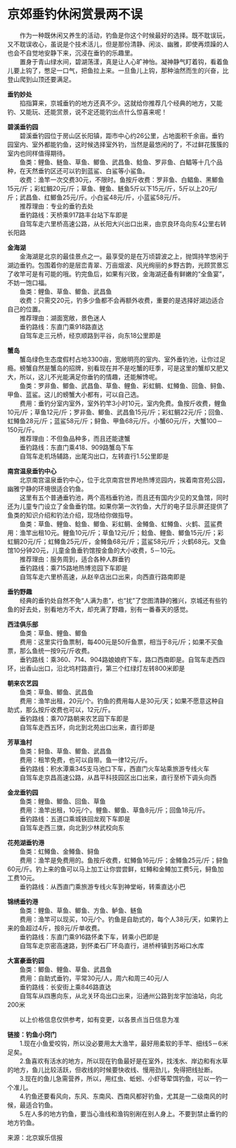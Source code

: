 # 京郊垂钓休闲赏景两不误  

&emsp;&emsp;作为一种既休闲又养生的活动，钓鱼是你这个时候最好的选择。既不耽误玩，又不耽误收心，虽说是个技术活儿，但是那份清静、闲淡、幽雅，即使再烦躁的人也会不自觉地安静下来，沉浸在垂钓的乐趣里。  
&emsp;&emsp;置身于青山绿水间，碧湖荡漾，真是让人心旷神怡。凝神静气盯着钩，看着鱼儿要上钩了，憋足一口气，把鱼拉上来。一旦鱼儿上钩，那种油然而生的兴奋，比登山爬到山顶还要满足。  

**垂钓妙处**  
&emsp;&emsp;掐指算来，京城垂钓的地方还真不少。这就给你推荐几个经典的地方，又能钓、又能玩、还能赏景，说不定还能钓出点什么惊喜来呢！  

**碧溪垂钓园**  
&emsp;&emsp;碧溪垂钓园位于房山区长阳镇，距市中心约26公里，占地面积千余亩。垂钓园室内、室外都能钓鱼，这时候选择室外钓，当然是最悠闲的了，不过鲜花簇簇的室内也同样值得期待。  
&emsp;&emsp;鱼类：鲤鱼、鲢鱼、草鱼、鲫鱼、武昌鱼、鲶鱼、罗非鱼、白鲳等十几个品种，在天然垂钓区还可以钓到蓝鲨、白鲨等小鲨鱼。  
&emsp;&emsp;收费：渔竿一次交费30元，不限时。鱼按斤收费：罗非鱼、白鲳鱼、黑鲫鱼15元/斤；彩虹鲷20元/斤；草鱼、鲤鱼、鲢鱼5斤以下15元/斤，5斤以上20元/斤；武昌鱼、红鲫鱼25元/斤。小白鲨48元/斤，小蓝鲨58元/斤。  
&emsp;&emsp;推荐理由：专业的垂钓去处  
&emsp;&emsp;垂钓路线：天桥乘917路丰台站下车即是  
&emsp;&emsp;自驾车走六里桥高速公路，从长阳大兴出口出来，由京良环岛向东4公里右转长阳路  

**金海湖**  
&emsp;&emsp;金海湖是北京的最佳景点之一。最享受的是在万顷碧波之上，抛饵持竿悠闲于湖边垂钓。包围着你的是层峦青翠、万亩烟波、风光绚丽的乡野古韵，光顾赏景忘了收竿可是有可能的哦。钓完鱼后，如果有兴致，金海湖还备有鲜嫩的“全鱼宴”，不妨一饱口福。  
&emsp;&emsp;鱼类：鲤鱼、草鱼、鲫鱼、武昌鱼  
&emsp;&emsp;收费：只需交20元，钓多少鱼都不会再额外收费，重要的是选择好湖边适合自己的位置。  
&emsp;&emsp;推荐理由：湖面宽敞，景色迷人  
&emsp;&emsp;垂钓路线：东直门乘918路直达  
&emsp;&emsp;自驾车走三元桥，经京顺路到平谷，向东18公里即是  

**蟹岛**  
&emsp;&emsp;蟹岛绿色生态度假村占地3300亩，宽敞明亮的室内、室外垂钓池，让你过足瘾。螃蟹自然是蟹岛的招牌，别看现在并不是吃蟹的旺季，可是这里的蟹却又肥又大，所以，这儿不光能满足你垂钓的情趣，还能解馋呢。  
&emsp;&emsp;鱼类：罗非鱼、鲫鱼、武昌鱼、草鱼、鲤鱼、彩虹鲷、虹鳟鱼、回鱼、鲟鱼、甲鱼、蓝鲨。这儿的螃蟹大小都有，可以自己选。  
&emsp;&emsp;费用：垂钓分室内室外，室外钓竿3小时10元，室内免费。鱼按斤收费，鲤鱼10元/斤；草鱼12元/斤；罗非鱼、鲫鱼、武昌鱼15元/斤；彩虹鲷22元/斤；回鱼、虹鳟鱼28元/斤；蓝鲨58元/斤；鲟鱼、甲鱼68元/斤。小蟹60元/斤，大蟹100－150元/斤。  
&emsp;&emsp;推荐理由：不但鱼品种多，而且还能逮蟹  
&emsp;&emsp;垂钓路线：东直门乘418、909路蟹岛下车  
&emsp;&emsp;自驾车走机场辅路，出尾沟出口，左转直行1.5公里即是  

**南宫温泉垂钓中心**  
&emsp;&emsp;北京南宫温泉垂钓中心，位于北京南宫世界地热博览园内，挨着南宫苑公园，幽雅宁静的环境很适合钓鱼。  
&emsp;&emsp;这里有五个普通垂钓池，两个高档垂钓池，而且还有国内少见的叉鱼馆，同时还为儿童专门设立了金鱼垂钓馆。如果你第一次钓鱼，大厅的电子显示屏还提供了鱼类的知识介绍和钓法介绍，现场给你做指导。  
&emsp;&emsp;鱼类：草鱼、鲤鱼、鲶鱼、鲫鱼、彩虹鲷、金鳟鱼、虹鳟鱼、火鹤、蓝鲨费用：渔竿出租10元。鲤鱼10元/斤；草鱼12元/斤；鲶鱼、鲤鱼、鲫鱼15元/斤；彩虹鲷20元/斤；虹鳟鱼25元/斤，金鳟鱼68元/斤；蓝鲨58元/斤；火鹤68元。叉鱼馆10分钟20元，儿童金鱼垂钓馆按金鱼的大小收费，5－10元。  
&emsp;&emsp;推荐理由：服务周到，适合各种人群垂钓  
&emsp;&emsp;垂钓路线：乘715路地热博览园下车即是  
&emsp;&emsp;自驾车走六里桥高速，从赵辛店出口出来，向西直行路南即是  

**垂钓野趣**  
&emsp;&emsp;经典的垂钓处自然不免“人满为患”，也“扰”了您图清静的雅兴，京城还有些钓鱼的好去处，别看地方不大，却充满了野趣，别有一番春天的感觉。  

**西洼俱乐部**  
&emsp;&emsp;鱼类：草鱼、鲤鱼、鲫鱼  
&emsp;&emsp;费用：这里实行鱼票制，每400元是50斤鱼票，相当于8元/斤；如果不买鱼票，那么鱼统一按9元/斤收费。  
&emsp;&emsp;垂钓路线：乘360、714、904路娘娘府下车，路口西南即是。自驾车走西四环，出香山出口，沿北坞村路直行，第三个红绿灯左转800米即是  

**朝来农艺园**  
&emsp;&emsp;鱼类：草鱼、鲫鱼、武昌鱼  
&emsp;&emsp;费用：渔竿出租，20元/个。钓鱼的费用每人是30元/天；如果不愿意这种自助式，那么按斤收费也可以，12元/斤。  
&emsp;&emsp;垂钓路线：乘707路朝来农艺园下车即是  
&emsp;&emsp;自驾车走西五环，向北到北苑出口出来，直行即是  

**芳草渔村**  
&emsp;&emsp;鱼类：鲟鱼、草鱼、鲫鱼、武昌鱼  
&emsp;&emsp;费用：租竿免费，也可以自带。鱼一律12元/斤。  
&emsp;&emsp;垂钓路线：积水潭乘345支马池口下车，西直门火车站乘旅游专线火车  
&emsp;&emsp;自驾车走京昌高速公路，从昌平科技园区出口出来，直行至桥下调头向西  

**金龙垂钓园**  
&emsp;&emsp;鱼类：鲤鱼、鲫鱼、回鱼、草鱼  
&emsp;&emsp;费用：渔竿出租，10元/个。鲤鱼、鲫鱼、草鱼8元/斤；回鱼18元/斤。  
&emsp;&emsp;垂钓路线：五道口乘城铁回龙观下车即是  
&emsp;&emsp;自驾车走西三旗，向北到少林武校向东  

**花苑湖垂钓港**  
&emsp;&emsp;鱼类：虹鳟鱼、金鳟鱼、鲟鱼  
&emsp;&emsp;费用：渔竿是免费用的。鱼按斤收费，虹鳟鱼16元/斤；金鳟鱼25元/斤；鲟鱼60元/斤。钓上来的鱼可以马上加工让你尝尝鲜，虹鳟和金鳟加工费5元，鲟鱼加工费10元。  
&emsp;&emsp;垂钓路线：从西直门乘旅游专线火车到神堂峪，转乘直达小巴  

**锦绣垂钓港**  
&emsp;&emsp;鱼类：鲤鱼、草鱼、鲫鱼、方鱼、鲈鱼、鲢鱼  
&emsp;&emsp;费用：渔竿可以现买，10元/个。钓鱼是自助式的，每个人38元/天，如果钓上来的鱼超过4斤，按8元/斤单收费。  
&emsp;&emsp;垂钓路线：东直门乘916路怀柔下车，转乘小巴即是  
&emsp;&emsp;自驾车走京密高速路，到怀柔石厂环岛直行，进桥梓镇到苏峪口水库  

**大富豪垂钓园**  
&emsp;&emsp;鱼类：鲫鱼、鲤鱼、草鱼、武昌鱼  
&emsp;&emsp;费用：自助式垂钓，平常30元/人，周六和周三40元/人  
&emsp;&emsp;垂钓路线：长安街上乘846路直达  
&emsp;&emsp;自驾车从四惠向东，从北关环岛出口出来，沿通州公路到龙宇加油站，向北200米  

&emsp;&emsp;以上价格信息仅供参考，如有变更，以各景点当日信息为准  

**链接：钓鱼小窍门**  
&emsp;&emsp;1.现在小鱼爱咬钩，所以没必要用太大渔竿，最好用柔软的手竿、细线5－6米足矣。  
&emsp;&emsp;2.鱼喜欢有活水的地方，所以现在钓鱼最好是在室外，找浅水、岸边和有水草的地方，鱼儿比较活跃，但收线的时候要快收线、慢用劲儿，免得把线扯断。  
&emsp;&emsp;3.现在的鱼儿急需营养，所以，用红虫、蚯蚓、小虾等荤饵钓鱼，可以一钓一个准儿。  
&emsp;&emsp;4.钓鱼还要看风向，东风、东南风、西南风都好钓鱼，尤其是一二级南风的时候，最适合钓鱼。  
&emsp;&emsp;5.在人多的地方钓鱼，要当心渔线和渔钩别剐在别人身上。不要到禁止垂钓的地方钓鱼。  

来源：北京娱乐信报  